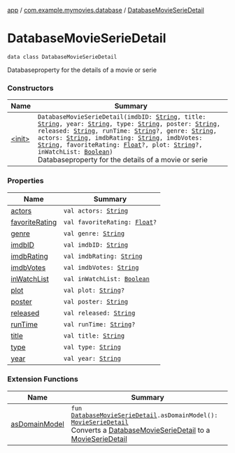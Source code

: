 [app](../../index.md) / [com.example.mymovies.database](../index.md) / [DatabaseMovieSerieDetail](./index.md)

# DatabaseMovieSerieDetail

`data class DatabaseMovieSerieDetail`

Databaseproperty for the details of a movie or serie

### Constructors

| Name | Summary |
|---|---|
| [&lt;init&gt;](-init-.md) | `DatabaseMovieSerieDetail(imdbID: `[`String`](https://kotlinlang.org/api/latest/jvm/stdlib/kotlin/-string/index.html)`, title: `[`String`](https://kotlinlang.org/api/latest/jvm/stdlib/kotlin/-string/index.html)`, year: `[`String`](https://kotlinlang.org/api/latest/jvm/stdlib/kotlin/-string/index.html)`, type: `[`String`](https://kotlinlang.org/api/latest/jvm/stdlib/kotlin/-string/index.html)`, poster: `[`String`](https://kotlinlang.org/api/latest/jvm/stdlib/kotlin/-string/index.html)`, released: `[`String`](https://kotlinlang.org/api/latest/jvm/stdlib/kotlin/-string/index.html)`, runTime: `[`String`](https://kotlinlang.org/api/latest/jvm/stdlib/kotlin/-string/index.html)`?, genre: `[`String`](https://kotlinlang.org/api/latest/jvm/stdlib/kotlin/-string/index.html)`, actors: `[`String`](https://kotlinlang.org/api/latest/jvm/stdlib/kotlin/-string/index.html)`, imdbRating: `[`String`](https://kotlinlang.org/api/latest/jvm/stdlib/kotlin/-string/index.html)`, imdbVotes: `[`String`](https://kotlinlang.org/api/latest/jvm/stdlib/kotlin/-string/index.html)`, favoriteRating: `[`Float`](https://kotlinlang.org/api/latest/jvm/stdlib/kotlin/-float/index.html)`?, plot: `[`String`](https://kotlinlang.org/api/latest/jvm/stdlib/kotlin/-string/index.html)`?, inWatchList: `[`Boolean`](https://kotlinlang.org/api/latest/jvm/stdlib/kotlin/-boolean/index.html)`)`<br>Databaseproperty for the details of a movie or serie |

### Properties

| Name | Summary |
|---|---|
| [actors](actors.md) | `val actors: `[`String`](https://kotlinlang.org/api/latest/jvm/stdlib/kotlin/-string/index.html) |
| [favoriteRating](favorite-rating.md) | `val favoriteRating: `[`Float`](https://kotlinlang.org/api/latest/jvm/stdlib/kotlin/-float/index.html)`?` |
| [genre](genre.md) | `val genre: `[`String`](https://kotlinlang.org/api/latest/jvm/stdlib/kotlin/-string/index.html) |
| [imdbID](imdb-i-d.md) | `val imdbID: `[`String`](https://kotlinlang.org/api/latest/jvm/stdlib/kotlin/-string/index.html) |
| [imdbRating](imdb-rating.md) | `val imdbRating: `[`String`](https://kotlinlang.org/api/latest/jvm/stdlib/kotlin/-string/index.html) |
| [imdbVotes](imdb-votes.md) | `val imdbVotes: `[`String`](https://kotlinlang.org/api/latest/jvm/stdlib/kotlin/-string/index.html) |
| [inWatchList](in-watch-list.md) | `val inWatchList: `[`Boolean`](https://kotlinlang.org/api/latest/jvm/stdlib/kotlin/-boolean/index.html) |
| [plot](plot.md) | `val plot: `[`String`](https://kotlinlang.org/api/latest/jvm/stdlib/kotlin/-string/index.html)`?` |
| [poster](poster.md) | `val poster: `[`String`](https://kotlinlang.org/api/latest/jvm/stdlib/kotlin/-string/index.html) |
| [released](released.md) | `val released: `[`String`](https://kotlinlang.org/api/latest/jvm/stdlib/kotlin/-string/index.html) |
| [runTime](run-time.md) | `val runTime: `[`String`](https://kotlinlang.org/api/latest/jvm/stdlib/kotlin/-string/index.html)`?` |
| [title](title.md) | `val title: `[`String`](https://kotlinlang.org/api/latest/jvm/stdlib/kotlin/-string/index.html) |
| [type](type.md) | `val type: `[`String`](https://kotlinlang.org/api/latest/jvm/stdlib/kotlin/-string/index.html) |
| [year](year.md) | `val year: `[`String`](https://kotlinlang.org/api/latest/jvm/stdlib/kotlin/-string/index.html) |

### Extension Functions

| Name | Summary |
|---|---|
| [asDomainModel](../as-domain-model.md) | `fun `[`DatabaseMovieSerieDetail`](./index.md)`.asDomainModel(): `[`MovieSerieDetail`](../../com.example.mymovies.models/-movie-serie-detail/index.md)<br>Converts a [DatabaseMovieSerieDetail](./index.md) to a [MovieSerieDetail](../../com.example.mymovies.models/-movie-serie-detail/index.md) |
